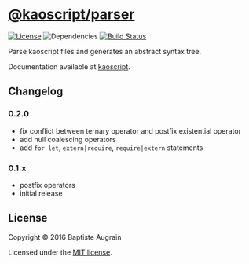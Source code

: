 [@kaoscript/parser](https://github.com/kaoscript/parser)
=================================================================

[![License](https://img.shields.io/badge/license-MIT-blue.svg)](./LICENSE)
![Dependencies](https://img.shields.io/david/kaoscript/parser.svg)
[![Build Status](https://img.shields.io/travis/kaoscript/parser.svg)](https://travis-ci.org/kaoscript/parser)

Parse kaoscript files and generates an abstract syntax tree.

Documentation available at [kaoscript](https://github.com/kaoscript/kaoscript).

Changelog
---------

### 0.2.0

- fix conflict between ternary operator and postfix existential operator
- add null coalescing operators
- add `for let`, `extern|require`, `require|extern` statements

### 0.1.x

- postfix operators
- initial release

License
-------

Copyright &copy; 2016 Baptiste Augrain

Licensed under the [MIT license](http://www.opensource.org/licenses/mit-license.php).